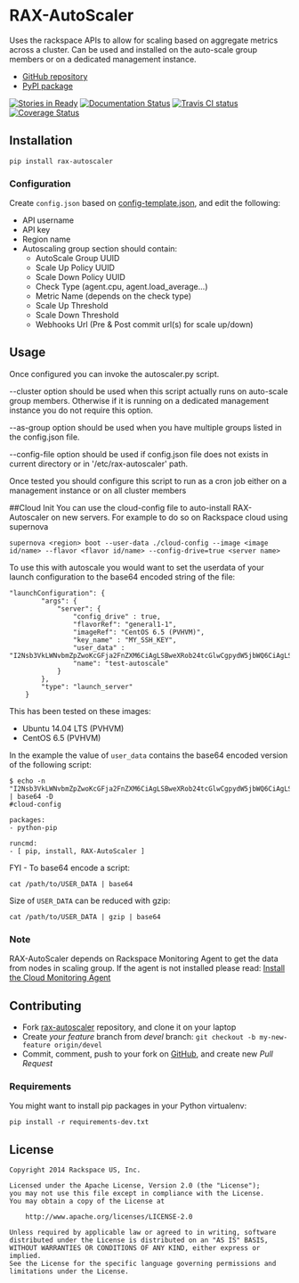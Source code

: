 # RAX-AutoScaler

Uses the rackspace APIs to allow for scaling based on aggregate metrics across a cluster.
Can be used and installed on the auto-scale group members or on a dedicated management instance.

- [GitHub repository](https://github.com/rackerlabs/rax-autoscaler)
- [PyPI package](https://pypi.python.org/pypi/rax-autoscaler)

[![Stories in Ready](https://badge.waffle.io/boxidau/rax-autoscaler.svg?label=ready&title=Ready)](http://waffle.io/boxidau/rax-autoscaler) [![Documentation Status](https://readthedocs.org/projects/rax-autoscaler/badge/?version=latest)](https://readthedocs.org/projects/rax-autoscaler/) [![Travis CI status](https://travis-ci.org/boxidau/rax-autoscaler.svg)](https://travis-ci.org/boxidau/rax-autoscaler/builds)
[![Coverage Status](https://coveralls.io/repos/boxidau/rax-autoscaler/badge.png?branch=devel)](https://coveralls.io/r/boxidau/rax-autoscaler?branch=devel)

## Installation

```
pip install rax-autoscaler
```

### Configuration
Create ```config.json``` based on [config-template.json](https://github.com/boxidau/rax-autoscaler/blob/devel/config/config-template.json), and edit the following:
- API username
- API key
- Region name
- Autoscaling group section should contain:
  - AutoScale Group UUID
  - Scale Up Policy UUID
  - Scale Down Policy UUID
  - Check Type (agent.cpu, agent.load_average...)
  - Metric Name (depends on the check type)
  - Scale Up Threshold
  - Scale Down Threshold
  - Webhooks Url (Pre & Post commit url(s) for scale up/down)

## Usage
Once configured you can invoke the autoscaler.py script.

--cluster option should be used when this script actually runs on auto-scale group members. Otherwise if it is running on a dedicated management instance you do not require this option.

--as-group option should be used when you have multiple groups listed in the config.json file.

--config-file option should be used if config.json file does not exists in current directory or in '/etc/rax-autoscaler' path.

Once tested you should configure this script to run as a cron job either on a management instance or on all cluster members

##Cloud Init
You can use the cloud-config file to auto-install RAX-Autoscaler on new servers.  For example to do so on Rackspace cloud using supernova

```
supernova <region> boot --user-data ./cloud-config --image <image id/name> --flavor <flavor id/name> --config-drive=true <server name>
```

To use this with autoscale you would want to set the userdata of your launch configuration to the base64 encoded string of the file:


```
"launchConfiguration": {
        "args": {
            "server": {
                "config_drive" : true,
                "flavorRef": "general1-1",
                "imageRef": "CentOS 6.5 (PVHVM)",
                "key_name" : "MY_SSH_KEY",
                "user_data" : "I2Nsb3VkLWNvbmZpZwoKcGFja2FnZXM6CiAgLSBweXRob24tcGlwCgpydW5jbWQ6CiAgLSBbIHBpcCwgaW5zdGFsbCwgcmF4LWF1dG9zY2FsZXIgXQo=",
                "name": "test-autoscale"
            }
        },
        "type": "launch_server"
    }
```

This has been tested on these images:

- Ubuntu 14.04 LTS (PVHVM)
- CentOS 6.5 (PVHVM)

In the example the value of ```user_data``` contains the base64 encoded version of the following script:

```
$ echo -n "I2Nsb3VkLWNvbmZpZwoKcGFja2FnZXM6CiAgLSBweXRob24tcGlwCgpydW5jbWQ6CiAgLSBbIHBpcCwgaW5zdGFsbCwgUkFYLUF1dG9TY2FsZXIgXQo=" | base64 -D
#cloud-config

packages:
- python-pip

runcmd:
- [ pip, install, RAX-AutoScaler ]
```

FYI - To base64 encode a script:

```
cat /path/to/USER_DATA | base64
```

Size of ```USER_DATA``` can be reduced with gzip:

```
cat /path/to/USER_DATA | gzip | base64
```

### Note

RAX-AutoScaler depends on Rackspace Monitoring Agent to get the data from nodes in scaling group.
If the agent is not installed please read: [Install the Cloud Monitoring Agent](http://www.rackspace.com/knowledge_center/article/install-the-cloud-monitoring-agent)

## Contributing

- Fork [rax-autoscaler](https://github.com/boxidau/rax-autoscaler) repository, and clone it on your laptop
- Create *your feature* branch from *devel* branch: ```git checkout -b my-new-feature origin/devel```
- Commit, comment, push to your fork on [GitHub](https://github.com), and create new *Pull Request*

### Requirements

You might want to install pip packages in your Python virtualenv:

```pip install -r requirements-dev.txt```

## License

```
Copyright 2014 Rackspace US, Inc.

Licensed under the Apache License, Version 2.0 (the "License");
you may not use this file except in compliance with the License.
You may obtain a copy of the License at

    http://www.apache.org/licenses/LICENSE-2.0

Unless required by applicable law or agreed to in writing, software
distributed under the License is distributed on an "AS IS" BASIS,
WITHOUT WARRANTIES OR CONDITIONS OF ANY KIND, either express or implied.
See the License for the specific language governing permissions and
limitations under the License.
```

